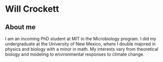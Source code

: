 # Will Crockett

## About me
I am an incoming PhD student at MIT in the Microbiology program. I did my undergraduate at the University of New Mexico, where I double majored in physics and biology with a minor in math. My interests vary from theoretical biology and modeling to environmental responses to climate change.

